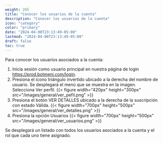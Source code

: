 ```yaml
---
weight: 265
title: "Conocer los usuarios de la cuenta"
description: "Conocer los usuarios de la cuenta"
icon: "category"
color: "primary"
date: "2024-04-08T23:13:49-05:00"
lastmod: "2024-04-08T23:13:49-05:00"
draft: false
toc: true
---
```

Para conocer los usuarios asociados a la cuenta:

1. Inicia sesión como usuario principal en nuestra página de login <https://prod.botmeni.com/login>.
2. Presiona el ícono triángulo invertido ubicado a la derecha del nombre de usuario. Se desplegará el menú que se muestra en la imagen. Selecciona Ver perfil.
{{< figure width="420px" height="300px" src="/images/general/ver_pefil.png" >}}
3. Presiona el botón VER DETALLES ubicado a la derecha de la suscripción con estado Válida.
{{< figure width="700px" height="500px" src="/images/general/ver_detalles.png" >}}
5. Presiona la opción Usuarios
{{< figure width="700px" height="500px" src="/images/general/ver_usuarios.png" >}}

Se desplegará un listado con todos los usuarios asociados a la cuenta y el rol que cada uno tiene asignado.

<br></br>
